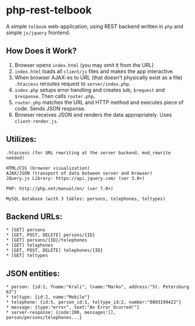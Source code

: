 # php-rest-telbook

A simple `telbook` web-application, using REST backend written in `php` and simple `js/jquery` frontend.

## How Does it Work?

1. Browser opens `index.html` (you may omit it from the URL)
2. `index.html` loads all `client/js` files and makes the app interactive.
3. When browser AJAX-es to URL (that doesn't physically exist as a file) `.htaccess` reroutes request to `server/index.php`.
4. `index.php` setups error handling and creates `$db`, `$request` and `$response`. Then calls `router.php`.
5. `router.php` matches the URL and HTTP method and executes piece of code. Sends JSON response.
6. Browser receives JSON and renders the data appropriately. Uses `client-render.js`.

## Utilizes:

	.htaccess (for URL rewriting at the server backend, mod_rewrite needed)

	HTML/CSS (browser visualization)
	AJAX/JSON (transport of data between server and browser)
	JQuery.js Library: https://api.jquery.com/ (ver 3.0+)

	PHP: http://php.net/manual/en/ (ver 7.0+)

	MySQL database (with 3 tables: persons, telephones, teltypes)

## Backend URLs:
				
	* [GET] persons
	* [GET, POST, DELETE] persons/{ID}
	* [GET] persons/{ID}/telephones
	* [GET] telephones
	* [GET, POST, DELETE] telephones/{ID}
	* [GET] teltypes

## JSON entities:

	* person: {id:1, fname:"Krali", lname:"Marko", address:"St. Petersburg 63"}
	* teltype: {id:2, name:"Mobile"} 
	* telephone: {id:5, person_id:1, teltype_id:2, number:"0893199422"}
	* message: {type:"error", text:"An Error Ocurred!"}
	* server-response: {code:200, messages:[], person/persons/telephones...}
